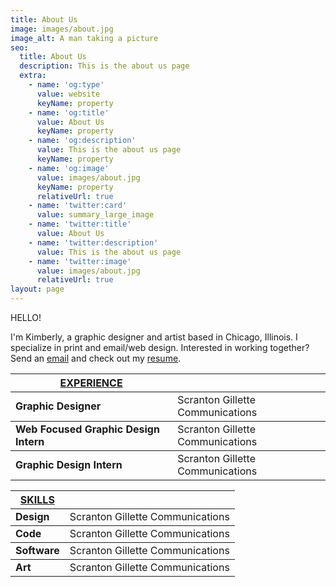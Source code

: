 ```yaml
---
title: About Us
image: images/about.jpg
image_alt: A man taking a picture
seo:
  title: About Us
  description: This is the about us page
  extra:
    - name: 'og:type'
      value: website
      keyName: property
    - name: 'og:title'
      value: About Us
      keyName: property
    - name: 'og:description'
      value: This is the about us page
      keyName: property
    - name: 'og:image'
      value: images/about.jpg
      keyName: property
      relativeUrl: true
    - name: 'twitter:card'
      value: summary_large_image
    - name: 'twitter:title'
      value: About Us
    - name: 'twitter:description'
      value: This is the about us page
    - name: 'twitter:image'
      value: images/about.jpg
      relativeUrl: true
layout: page
---
```

HELLO!

I'm Kimberly, a graphic designer and artist based in Chicago, Illinois. I specialize in print and email/web design. Interested in working together? Send an [email](mailto:kpellikan@gmail.com) and check out my [resume](https://drive.google.com/file/d/1VM-9NWubTgoRr6ZJbJ1Ppfha3JVO304v/view?usp=sharing).

<table>
    <thead>
    <tr>
      <th><u>EXPERIENCE</u></th>
      <th>&nbsp;</th>
    </tr>
  </thead>
  <tbody>
    <tr>
      <td><strong>Graphic Designer</strong></td>
      <td>Scranton Gillette Communications</td>
    </tr>
  </tbody>
  <tbody>
    <tr>
      <td><strong>Web Focused Graphic Design Intern</strong></td>
      <td>Scranton Gillette Communications</td>
    </tr>
  </tbody>
  <tbody>
    <tr>
      <td><strong>Graphic Design Intern</strong></td>
      <td>Scranton Gillette Communications</td>
    </tr>
  </tbody>
  </table>
<table>
    <thead>
    <tr>
      <th><u>SKILLS</u></th>
      <th>&nbsp;</th>
    </tr>
  </thead>
  <tbody>
    <tr>
      <td><strong>Design</strong></td>
      <td>Scranton Gillette Communications</td>
    </tr>
  </tbody>
  <tbody>
    <tr>
      <td><strong>Code</strong></td>
      <td>Scranton Gillette Communications</td>
    </tr>
  </tbody>
  <tbody>
    <tr>
      <td><strong>Software</strong></td>
      <td>Scranton Gillette Communications</td>
    </tr>
  </tbody>
    <tbody>
    <tr>
      <td><strong>Art</strong></td>
      <td>Scranton Gillette Communications</td>
    </tr>
  </tbody>
  </table>